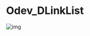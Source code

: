 # Odev_DLinkList
![img](https://github.com/onursonmeznet/Data_Structure_Link_List/blob/main/Screenshot_3.jpg)

